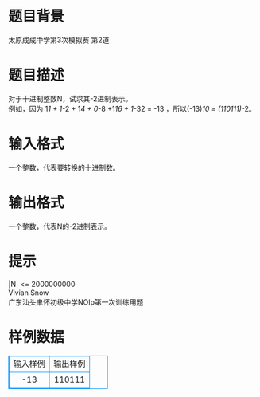# 

 
 # 题目背景 
太原成成中学第3次模拟赛&nbsp;第2道 

 
 # 题目描述 
对于十进制整数N，试求其-2进制表示。<BR>例如，因为&nbsp;1*1&nbsp;+&nbsp;1*-2&nbsp;+&nbsp;1*4&nbsp;+&nbsp;0*-8&nbsp;+1*16&nbsp;+&nbsp;1*-32&nbsp;=&nbsp;-13&nbsp;，所以(-13)_10&nbsp;=&nbsp;(110111)_-2。<BR> 

 
 # 输入格式 
一个整数，代表要转换的十进制数。<BR> 

 
 # 输出格式 
一个整数，代表N的-2进制表示。<BR> 

 
 # 提示 
|N|&nbsp;&lt;=&nbsp;2000000000<BR>Vivian&nbsp;Snow<BR>广东汕头聿怀初级中学NOIp第一次训练用题 
# 样例数据
<style>
        table,table tr th, table tr td { border:1px solid #0094ff; }
        table { width: 200px; min-height: 25px; line-height: 25px; text-align: center; border-collapse: collapse;}   
    </style>
<table>
	<tr>
		<td>输入样例</td>
		<td>输出样例</td>
	</tr>
<tr><td>-13
</td><td>110111
</td></tr></table>
